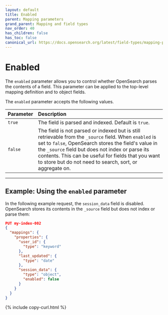 ```yaml
---
layout: default
title: Enabled
parent: Mapping parameters
grand_parent: Mapping and field types
nav_order: 40
has_children: false
has_toc: false
canonical_url: https://docs.opensearch.org/latest/field-types/mapping-parameters/enabled/
---
```


# Enabled

The `enabled` parameter allows you to control whether OpenSearch parses the contents of a field. This parameter can be applied to the top-level mapping definition and to object fields.

The `enabled` parameter accepts the following values. 

Parameter | Description
:--- | :---
`true` | The field is parsed and indexed. Default is `true`.
`false` | The field is not parsed or indexed but is still retrievable from the `_source` field. When `enabled` is set to `false`, OpenSearch stores the field's value in the `_source` field but does not index or parse its contents. This can be useful for fields that you want to store but do not need to search, sort, or aggregate on.

---

## Example: Using the `enabled` parameter

In the following example request, the `session_data` field is disabled. OpenSearch stores its contents in the `_source` field but does not index or parse them:

```json
PUT my-index-002
{
  "mappings": {
    "properties": {
      "user_id": {
        "type": "keyword"
      },
      "last_updated": {
        "type": "date"
      },
      "session_data": {
        "type": "object",
        "enabled": false
      }
    }
  }
}
```
{% include copy-curl.html %}
